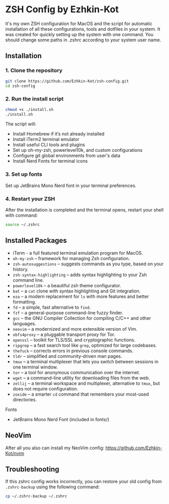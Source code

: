 # ZSH Config by Ezhkin-Kot

It's my own ZSH configuration for MacOS and the script for automatic installation of all these configurations, tools and dotfiles in your system. It was created for quickly setting up the system with one command. You should change some paths in .zshrc according to your system user name. 

## Installation

### 1. Clone the repository

```sh
git clone https://github.com/Ezhkin-Kot/zsh-config.git
cd zsh-config
```

### 2. Run the install script
```sh
chmod +x ./install.sh
./install.sh
```

The script will:
- Install Homebrew if it’s not already installed
- Install iTerm2 terminal emulator
- Install useful CLI tools and plugins
- Set up oh-my-zsh, powerlevel10k, and custom configurations
- Configure git global environments from user's data
- Install Nerd Fonts for terminal icons

### 3. Set up fonts

Set up JetBrains Mono Nerd font in your terminal preferences.

### 4. Restart your ZSH

After the installation is completed and the terminal opens, restart your shell with command:
```sh
source ~/.zshrc
```

## Installed Packages
- iTerm - a full featured terminal emulation program for MacOS.
- `oh-my-zsh` – framework for managing Zsh configuration.
- `zsh-autosuggestions` – suggests commands as you type, based on your history.
-	`zsh-syntax-highlighting` – adds syntax highlighting to your Zsh command line.
- `powerlevel10k` – a beautiful zsh theme configurator.
- `bat` – a `cat` clone with syntax highlighting and Git integration.
- `eza` – a modern replacement for `ls` with more features and better formatting.
- `fd` – a simple, fast alternative to `find`.
- `fzf` – a general-purpose command-line fuzzy finder.
- `gcc` – the GNU Compiler Collection for compiling C/C++ and other languages.
- `neovim` – a modernized and more extensible version of Vim.
- `obfs4proxy` – a pluggable transport proxy for Tor.
- `openssl` – toolkit for TLS/SSL and cryptographic functions.
- `ripgrep` – a fast search tool like `grep`, optimized for large codebases.
- `thefuck` – corrects errors in previous console commands.
- `tldr` – simplified and community-driven man pages.
- `tmux` – a terminal multiplexer that lets you switch between sessions in one terminal window.
- `tor` – a tool for anonymous communication over the internet.
- `wget` – a command-line utility for downloading files from the web.
- `zellij` – a terminal workspace and multiplexer, alternative to `tmux`, but does not require configuration.
- `zoxide` – a smarter `cd` command that remembers your most-used directories.

Fonts
- JetBrains Mono Nerd Font (included in fonts/)

## NeoVim

After all you also can install my NeoVim config:
https://github.com/Ezhkin-Kot/nvim

## Troubleshooting

If this zshrc config works incorrectly, you can restore your old config from `.zshrc-backup` using the following command:
```sh
cp ~/.zshrc-backup ~/.zshrc
```
